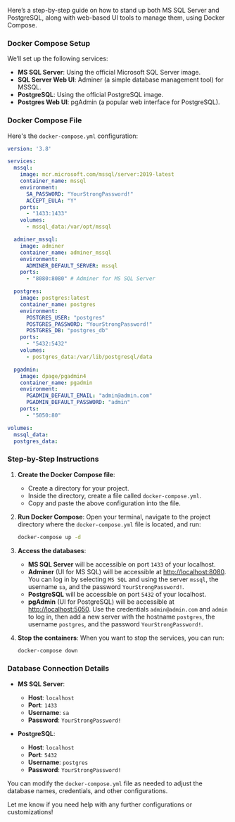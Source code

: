 Here’s a step-by-step guide on how to stand up both MS SQL Server and PostgreSQL, along with web-based UI tools to manage them, using Docker Compose.

### Docker Compose Setup
We’ll set up the following services:
- **MS SQL Server**: Using the official Microsoft SQL Server image.
- **SQL Server Web UI**: Adminer (a simple database management tool) for MSSQL.
- **PostgreSQL**: Using the official PostgreSQL image.
- **Postgres Web UI**: pgAdmin (a popular web interface for PostgreSQL).

### Docker Compose File
Here's the `docker-compose.yml` configuration:

```yaml
version: '3.8'

services:
  mssql:
    image: mcr.microsoft.com/mssql/server:2019-latest
    container_name: mssql
    environment:
      SA_PASSWORD: "YourStrongPassword!"
      ACCEPT_EULA: "Y"
    ports:
      - "1433:1433"
    volumes:
      - mssql_data:/var/opt/mssql

  adminer_mssql:
    image: adminer
    container_name: adminer_mssql
    environment:
      ADMINER_DEFAULT_SERVER: mssql
    ports:
      - "8080:8080" # Adminer for MS SQL Server

  postgres:
    image: postgres:latest
    container_name: postgres
    environment:
      POSTGRES_USER: "postgres"
      POSTGRES_PASSWORD: "YourStrongPassword!"
      POSTGRES_DB: "postgres_db"
    ports:
      - "5432:5432"
    volumes:
      - postgres_data:/var/lib/postgresql/data

  pgadmin:
    image: dpage/pgadmin4
    container_name: pgadmin
    environment:
      PGADMIN_DEFAULT_EMAIL: "admin@admin.com"
      PGADMIN_DEFAULT_PASSWORD: "admin"
    ports:
      - "5050:80"

volumes:
  mssql_data:
  postgres_data:
```

### Step-by-Step Instructions

1. **Create the Docker Compose file**:
   - Create a directory for your project.
   - Inside the directory, create a file called `docker-compose.yml`.
   - Copy and paste the above configuration into the file.

2. **Run Docker Compose**:
   Open your terminal, navigate to the project directory where the `docker-compose.yml` file is located, and run:
   ```bash
   docker-compose up -d
   ```

3. **Access the databases**:
   - **MS SQL Server** will be accessible on port `1433` of your localhost.
   - **Adminer** (UI for MS SQL) will be accessible at [http://localhost:8080](http://localhost:8080). You can log in by selecting `MS SQL` and using the server `mssql`, the username `sa`, and the password `YourStrongPassword!`.
   - **PostgreSQL** will be accessible on port `5432` of your localhost.
   - **pgAdmin** (UI for PostgreSQL) will be accessible at [http://localhost:5050](http://localhost:5050). Use the credentials `admin@admin.com` and `admin` to log in, then add a new server with the hostname `postgres`, the username `postgres`, and the password `YourStrongPassword!`.

4. **Stop the containers**:
   When you want to stop the services, you can run:
   ```bash
   docker-compose down
   ```

### Database Connection Details

- **MS SQL Server**:
  - **Host**: `localhost`
  - **Port**: `1433`
  - **Username**: `sa`
  - **Password**: `YourStrongPassword!`

- **PostgreSQL**:
  - **Host**: `localhost`
  - **Port**: `5432`
  - **Username**: `postgres`
  - **Password**: `YourStrongPassword!`

You can modify the `docker-compose.yml` file as needed to adjust the database names, credentials, and other configurations.

Let me know if you need help with any further configurations or customizations!